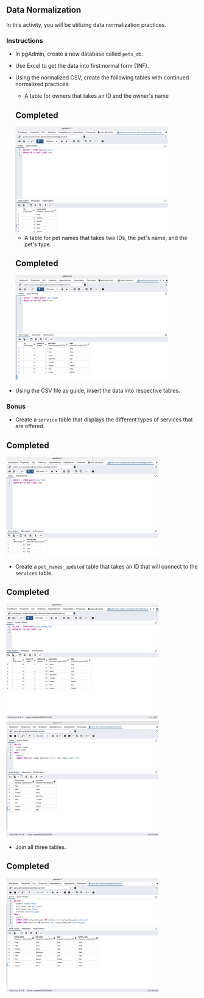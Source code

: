 ## Data Normalization

In this activity, you will be utilizing data normalization practices.

### Instructions

- In pgAdmin, create a new database called `pets_db`.

- Use Excel to get the data into first normal form (1NF).

- Using the normalized CSV, create the following tables with continued normalized practices:

  - A table for owners that takes an ID and the owner's name

  ## Completed

  <img src="images/owners.png" width="400" />

  - A table for pet names that takes two IDs, the pet's name, and the pet's type.

  ## Completed

  <img src="images/pet_names.png" width="400" />

- Using the CSV file as guide, insert the data into respective tables.

### Bonus

- Create a `service` table that displays the different types of services that are offered.

## Completed

<img src="images/service.png" width="400" />

- Create a `pet_names_updated` table that takes an ID that will connect to the `services` table.

## Completed

<img src="images/pet_names_new.png" width="400" />
<img src="images/join_owners_pet_names.png" width="400" />

- Join all three tables.

## Completed

<img src="images/join_three_tables.png" width="400" />

